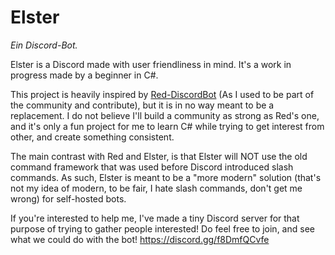 # Elster

*Ein Discord-Bot.*

Elster is a Discord made with user friendliness in mind.
It's a work in progress made by a beginner in C#.

This project is heavily inspired by [Red-DiscordBot](https://github.com/Cog-Creators/Red-DiscordBot/) (As I used to be part of the community and contribute), but it is in no way meant to be a replacement.
I do not believe I'll build a community as strong as Red's one, and it's only a fun project for me to learn C# while trying to get interest from other, and create something consistent.

The main contrast with Red and Elster, is that Elster will NOT use the old command framework that was used before Discord introduced slash commands.
As such, Elster is meant to be a "more modern" solution (that's not my idea of modern, to be fair, I hate slash commands, don't get me wrong) for self-hosted bots.

If you're interested to help me, I've made a tiny Discord server for that purpose of trying to gather people interested!
Do feel free to join, and see what we could do with the bot! https://discord.gg/f8DmfQCvfe
